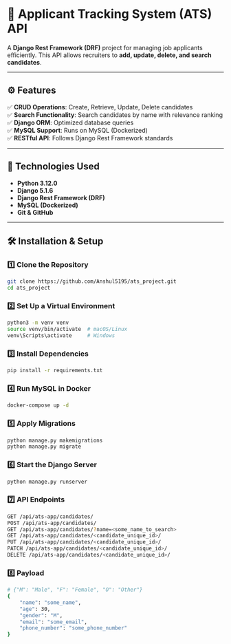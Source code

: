 # 🚀 Applicant Tracking System (ATS) API

A **Django Rest Framework (DRF)** project for managing job applicants efficiently. This API allows recruiters to **add, update, delete, and search candidates**.

---

## ⚙️ Features
✅ **CRUD Operations**: Create, Retrieve, Update, Delete candidates  
✅ **Search Functionality**: Search candidates by name with relevance ranking  
✅ **Django ORM**: Optimized database queries  
✅ **MySQL Support**: Runs on MySQL (Dockerized)  
✅ **RESTful API**: Follows Django Rest Framework standards  

---

## 📌 Technologies Used
- **Python 3.12.0**
- **Django 5.1.6**
- **Django Rest Framework (DRF)**
- **MySQL (Dockerized)**
- **Git & GitHub**

---

## 🛠 Installation & Setup

### **1️⃣ Clone the Repository**
```sh
git clone https://github.com/Anshul5195/ats_project.git
cd ats_project
```

### **2️⃣ Set Up a Virtual Environment**
```sh
python3 -m venv venv
source venv/bin/activate  # macOS/Linux
venv\Scripts\activate     # Windows
```

### **3️⃣ Install Dependencies**
```sh
pip install -r requirements.txt
```

### **4️⃣ Run MySQL in Docker**
```sh
docker-compose up -d
```

### **5️⃣ Apply Migrations**
```sh
python manage.py makemigrations
python manage.py migrate
```

### **6️⃣ Start the Django Server**
```sh
python manage.py runserver
```

### **7️⃣ API Endpoints**
```sh
GET /api/ats-app/candidates/
POST /api/ats-app/candidates/
GET /api/ats-app/candidates/?name=<some_name_to_search>
GET /api/ats-app/candidates/<candidate_unique_id>/
PUT /api/ats-app/candidates/<candidate_unique_id>/
PATCH /api/ats-app/candidates/<candidate_unique_id>/
DELETE /api/ats-app/candidates/<candidate_unique_id>/
```

### **8️⃣ Payload**
```sh
# {"M": "Male", "F": "Female", "O": "Other"}
{
    "name": "some_name",
    "age": 30,
    "gender": "M",
    "email": "some_email",
    "phone_number": "some_phone_number"
}
```